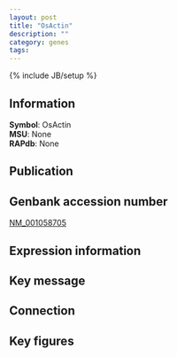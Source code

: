 ```yaml
---
layout: post
title: "OsActin"
description: ""
category: genes
tags: 
---
```

{% include JB/setup %}

## Information
__Symbol__: OsActin  
__MSU__: None  
__RAPdb__: None  

## Publication

## Genbank accession number
[NM_001058705](http://www.ncbi.nlm.nih.gov/nuccore/NM_001058705)

## Expression information

## Key message

## Connection

## Key figures


